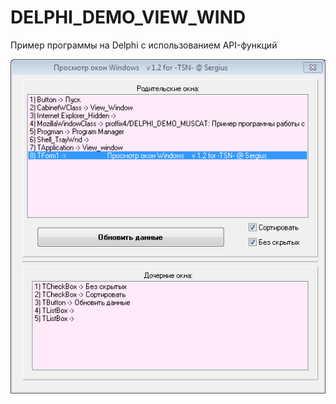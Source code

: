 # DELPHI_DEMO_VIEW_WIND
Пример программы на Delphi с использованием API-функций

![screenshot](screenshot.png)
